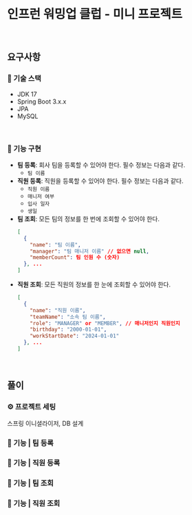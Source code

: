 # 인프런 워밍업 클럽 - 미니 프로젝트

<br>

## 요구사항
### 📌 기술 스택
- JDK 17
- Spring Boot 3.x.x
- JPA
- MySQL

<br>

### 📌 기능 구현
- **팀 등록**: 회사 팀을 등록할 수 있어야 한다. 필수 정보는 다음과 같다.
    - `팀 이름`
- **직원 등록**: 직원을 등록할 수 있어야 한다. 필수 정보는 다음과 같다.
  - `직원 이름`
  - `매니저 여부`
  - `입사 일자`
  - `생일`
- **팀 조회**: 모든 팀의 정보를 한 번에 조회할 수 있어야 한다.
    ```json
    [
      {
        "name": "팀 이름",
        "manager": "팀 매니저 이름" // 없으면 null,
        "memberCount": 팀 인원 수 (숫자)
      }, ...
    ]
    ```
- **직원 조회**: 모든 직원의 정보를 한 눈에 조회할 수 있어야 한다.
    ```json
    [
      {
        "name": "직원 이름",
        "teamName": "소속 팀 이름",
        "role": "MANAGER" or "MEMBER", // 매니저인지 직원인지
        "birthday": "2000-01-01",
        "workStartDate": "2024-01-01"
      }, ...
    ]
    ```

<br>

## 풀이
### ⚙ 프로젝트 세팅 
스프링 이니셜라이저, DB 설계
### 🚀 기능 | 팀 등록
### 🚀 기능 | 직원 등록
### 🚀 기능 | 팀 조회
### 🚀 기능 | 직원 조회